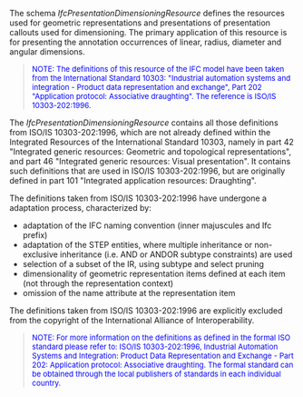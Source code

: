 ﻿The schema _IfcPresentationDimensioningResource_ defines the resources used for geometric representations and presentations of presentation callouts used for dimensioning. The primary application of this resource is for presenting the annotation occurrences of linear, radius, diameter and angular dimensions.

> <font color="#0000FF" size="-1">NOTE: The definitions of this
		resource of the IFC model have been taken from the International Standard
		10303: "Industrial automation systems and integration - Product data
		representation and exchange", Part 202 "Application protocol: Associative
		draughting". The reference is ISO/IS 10303-202:1996.</font>

The _IfcPresentationDimensioningResource_ contains all those definitions from ISO/IS 10303-202:1996, which are not already defined within the Integrated Resources of the International Standard 10303, namely in part 42 "Integrated generic resources: Geometric and topological representations", and part 46 "Integrated generic resources: Visual presentation". It contains such definitions that are used in ISO/IS 10303-202:1996, but are originally defined in part 101 "Integrated application resources: Draughting".

The definitions taken from ISO/IS 10303-202:1996 have undergone a adaptation process, characterized by:

* adaptation of the IFC naming convention (inner majuscules and Ifc prefix)
* adaptation of the STEP entities, where multiple inheritance or non-exclusive inheritance (i.e. AND or ANDOR subtype constraints) are used
* selection of a subset of the IR, using subtype and select pruning
* dimensionality of geometric representation items defined at each item (not through the representation context)
* omission of the name attribute at the representation item

The definitions taken from ISO/IS 10303-202:1996 are explicitly excluded from the copyright of the International Alliance of Interoperability.

> <font color="#0000FF" size="-1">NOTE: For more information on
		the definitions as defined in the formal ISO standard please refer to: ISO/IS
		10303-202:1996, Industrial Automation Systems and Integration: Product Data
		Representation and Exchange - Part 202: Application protocol: Associative
		draughting. The formal standard can be obtained through the local publishers of
		standards in each individual country.</font>